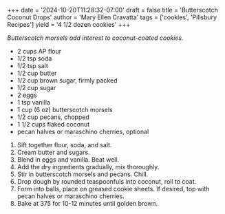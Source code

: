 +++
date = '2024-10-20T11:28:32-07:00'
draft = false
title = 'Butterscotch Coconut Drops'
author = 'Mary Ellen Cravatta'
tags = ['cookies', 'Pillsbury Recipes']
yield = '4 1/2 dozen cookies'
+++

_Butterscotch morsels add interest to coconut-coated cookies._

* 2 cups AP flour
* 1/2 tsp soda
* 1/2 tsp salt
* 1/2 cup butter
* 1/2 cup brown sugar, firmly packed 
* 1/2 cup sugar
* 2 eggs
* 1 tsp vanilla
* 1 cup (6 oz) butterscotch morsels
* 1/2 cup pecans, chopped
* 1 1/2 cups flaked coconut
* pecan halves or maraschino cherries, optional

1. Sift together flour, soda, and salt.
2. Cream butter and sugars.
3. Blend in eggs and vanilla. Beat well.
4. Add the dry ingredients gradually, mix thoroughly.
5. Stir in butterscotch morsels and pecans. Chill.
6. Drop dough by rounded teaspoonfuls into coconut, roll to coat.
7. Form into balls, place on greased cookie sheets. If desired, top with pecan halves or maraschino cherries.
8. Bake at 375 for 10-12 minutes until golden brown.